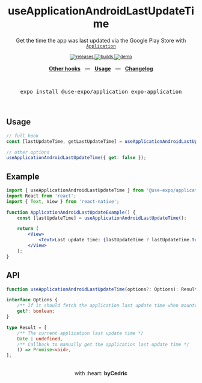 <div align="center">
    <h1>useApplicationAndroidLastUpdateTime</h1>
    <p>Get the time the app was last updated via the Google Play Store with <a href="https://docs.expo.io/versions/latest/sdk/application/"><code>Application</code></a></p>
    <sup>
        <a href="https://github.com/bycedric/use-expo/releases">
            <img src="https://img.shields.io/github/release/byCedric/use-expo/all.svg?style=flat-square" alt="releases" />
        </a>
        <a href="https://github.com/bycedric/use-expo/actions">
            <img src="https://img.shields.io/github/workflow/status/byCedric/use-expo/Packages/master.svg?style=flat-square" alt="builds" />
        </a>
        <a href="https://exp.host/@bycedric/use-expo">
            <img src="https://img.shields.io/badge/demo-expo.io-lightgrey.svg?style=flat-square" alt="demo" />
        </a>
    </sup>
    <br />
    <p align="center">
        <a href="https://github.com/byCedric/use-expo#readme"><b>Other hooks</b></a>
        &nbsp;&nbsp;&mdash;&nbsp;&nbsp;
        <a href="https://github.com/byCedric/use-expo#usage"><b>Usage</b></a>
        &nbsp;&nbsp;&mdash;&nbsp;&nbsp;
        <a href="https://github.com/byCedric/use-expo/blob/master/CHANGELOG.md"><b>Changelog</b></a>
    </p>
    <br />
    <pre>expo install @use-expo/application expo-application</pre>
    <br />
</div>

## Usage

```jsx
// full hook
const [lastUpdateTime, getLastUpdateTime] = useApplicationAndroidLastUpdateTime();

// other options
useApplicationAndroidLastUpdateTime({ get: false });
```

## Example

```jsx
import { useApplicationAndroidLastUpdateTime } from '@use-expo/application';
import React from 'react';
import { Text, View } from 'react-native';

function ApplicationAndroidLastUpdateExample() {
    const [lastUpdateTime] = useApplicationAndroidLastUpdateTime();

    return (
        <View>
            <Text>Last update time: {lastUpdateTime ? lastUpdateTime.toString() : '-'}</Text>
        </View>
    );
}
```

## API

```ts
function useApplicationAndroidLastUpdateTime(options?: Options): Result;

interface Options {
    /** If it should fetch the application last update time when mounted, defaults to `true` */
    get?: boolean;
}

type Result = [
    /** The current application last update time */
    Date | undefined,
    /** Callback to manually get the application last update time */
    () => Promise<void>,
];
```

<div align="center">
    <br />
    with :heart: <strong>byCedric</strong>
    <br />
</div>
